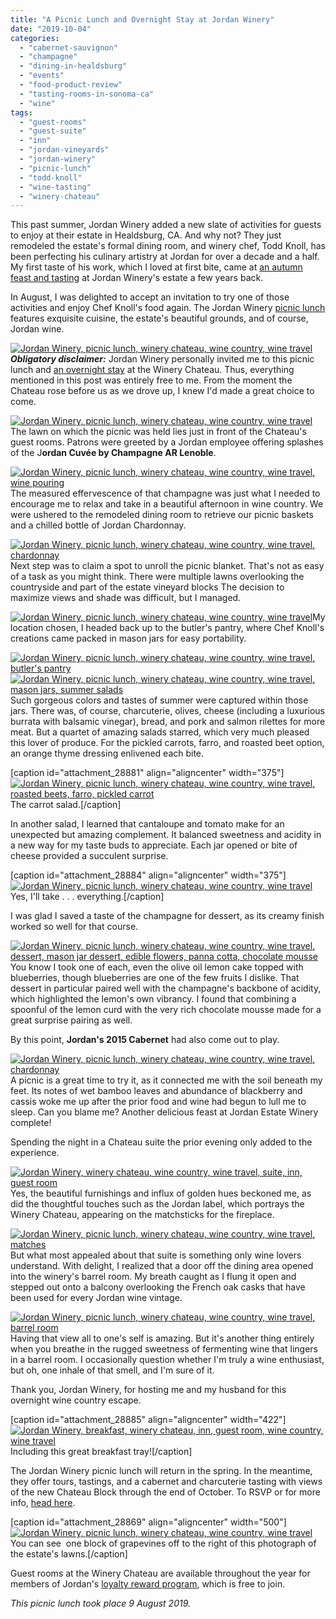 ```yaml
---
title: "A Picnic Lunch and Overnight Stay at Jordan Winery"
date: "2019-10-04"
categories:
  - "cabernet-sauvignon"
  - "champagne"
  - "dining-in-healdsburg"
  - "events"
  - "food-product-review"
  - "tasting-rooms-in-sonoma-ca"
  - "wine"
tags:
  - "guest-rooms"
  - "guest-suite"
  - "inn"
  - "jordan-vineyards"
  - "jordan-winery"
  - "picnic-lunch"
  - "todd-knoll"
  - "wine-tasting"
  - "winery-chateau"
---
```


This past summer, Jordan Winery added a new slate of activities for guests to enjoy at their estate in Healdsburg, CA. And why not? They just remodeled the estate's formal dining room, and winery chef, Todd Knoll, has been perfecting his culinary artistry at Jordan for over a decade and a half. My first taste of his work, which I loved at first bite, came at [an autumn feast and tasting](https://thegourmez.com/2018/08/27/caviar-cabernet-sauvignon-jordan-winery-pairing/) at Jordan Winery's estate a few years back.

In August, I was delighted to accept an invitation to try one of those activities and enjoy Chef Knoll's food again. The Jordan Winery [picnic lunch](https://www.jordanwinery.com/events/picnic-lunch-jordan-winery-2) features exquisite cuisine, the estate's beautiful grounds, and of course, Jordan wine.

[![Jordan Winery, picnic lunch, winery chateau, wine country, wine travel](https://thegourmez-wpmedia.s3.amazonaws.com/2019/10/Jordan-Winery-Picnic-090-429x500.jpg)](https://thegourmez-wpmedia.s3.amazonaws.com/2019/10/Jordan-Winery-Picnic-090.jpg)**_Obligatory disclaimer:_** Jordan Winery personally invited me to this picnic lunch and [an overnight stay](https://www.jordanwinery.com/rewards/a-night-at-the-estate-november-april) at the Winery Chateau. Thus, everything mentioned in this post was entirely free to me. From the moment the Chateau rose before us as we drove up, I knew I'd made a great choice to come.

[![Jordan Winery, picnic lunch, winery chateau, wine country, wine travel](https://thegourmez-wpmedia.s3.amazonaws.com/2019/10/Jordan-Winery-Picnic-033-500x308.jpg)](https://thegourmez-wpmedia.s3.amazonaws.com/2019/10/Jordan-Winery-Picnic-033.jpg)The lawn on which the picnic was held lies just in front of the Chateau's guest rooms. Patrons were greeted by a Jordan employee offering splashes of the J**ordan Cuvée by Champagne AR Lenoble**.

[![Jordan Winery, picnic lunch, winery chateau, wine country, wine travel, wine pouring](https://thegourmez-wpmedia.s3.amazonaws.com/2019/10/Jordan-Winery-Picnic-051-500x357.jpg)](https://thegourmez-wpmedia.s3.amazonaws.com/2019/10/Jordan-Winery-Picnic-051.jpg)The measured effervescence of that champagne was just what I needed to encourage me to relax and take in a beautiful afternoon in wine country. We were ushered to the remodeled dining room to retrieve our picnic baskets and a chilled bottle of Jordan Chardonnay.

[![Jordan Winery, picnic lunch, winery chateau, wine country, wine travel, chardonnay](https://thegourmez-wpmedia.s3.amazonaws.com/2019/10/Jordan-Winery-Picnic-091-375x500.jpg)](https://thegourmez-wpmedia.s3.amazonaws.com/2019/10/Jordan-Winery-Picnic-091.jpg)Next step was to claim a spot to unroll the picnic blanket. That's not as easy of a task as you might think. There were multiple lawns overlooking the countryside and part of the estate vineyard blocks The decision to maximize views and shade was difficult, but I managed.

[![Jordan Winery, picnic lunch, winery chateau, wine country, wine travel](https://thegourmez-wpmedia.s3.amazonaws.com/2019/10/Jordan-Winery-Picnic-068-354x500.jpg)](https://thegourmez-wpmedia.s3.amazonaws.com/2019/10/Jordan-Winery-Picnic-068.jpg)My location chosen, I headed back up to the butler's pantry, where Chef Knoll's creations came packed in mason jars for easy portability.

[![Jordan Winery, picnic lunch, winery chateau, wine country, wine travel, butler's pantry](https://thegourmez-wpmedia.s3.amazonaws.com/2019/10/Jordan-Winery-Picnic-055-361x500.jpg)](https://thegourmez-wpmedia.s3.amazonaws.com/2019/10/Jordan-Winery-Picnic-055.jpg) [![Jordan Winery, picnic lunch, winery chateau, wine country, wine travel, mason jars, summer salads](https://thegourmez-wpmedia.s3.amazonaws.com/2019/10/Jordan-Winery-Picnic-062-356x500.jpg)](https://thegourmez-wpmedia.s3.amazonaws.com/2019/10/Jordan-Winery-Picnic-062.jpg)Such gorgeous colors and tastes of summer were captured within those jars. There was, of course, charcuterie, olives, cheese (including a luxurious burrata with balsamic vinegar), bread, and pork and salmon rilettes for more meat. But a quartet of amazing salads starred, which very much pleased this lover of produce. For the pickled carrots, farro, and roasted beet option, an orange thyme dressing enlivened each bite.

\[caption id="attachment\_28881" align="aligncenter" width="375"\][![Jordan Winery, picnic lunch, winery chateau, wine country, wine travel, roasted beets, farro, pickled carrot](https://thegourmez-wpmedia.s3.amazonaws.com/2019/10/Jordan-Winery-Picnic-086-375x500.jpg)](https://thegourmez-wpmedia.s3.amazonaws.com/2019/10/Jordan-Winery-Picnic-086.jpg) The carrot salad.\[/caption\]

In another salad, I learned that cantaloupe and tomato make for an unexpected but amazing complement. It balanced sweetness and acidity in a new way for my taste buds to appreciate. Each jar opened or bite of cheese provided a succulent surprise.

\[caption id="attachment\_28884" align="aligncenter" width="375"\][![Jordan Winery, picnic lunch, winery chateau, wine country, wine travel](https://thegourmez-wpmedia.s3.amazonaws.com/2019/10/Jordan-Winery-Picnic-092-375x500.jpg)](https://thegourmez-wpmedia.s3.amazonaws.com/2019/10/Jordan-Winery-Picnic-092.jpg) Yes, I'll take . . . everything.\[/caption\]

I was glad I saved a taste of the champagne for dessert, as its creamy finish worked so well for that course.

[![Jordan Winery, picnic lunch, winery chateau, wine country, wine travel, dessert, mason jar dessert, edible flowers, panna cotta, chocolate mousse](https://thegourmez-wpmedia.s3.amazonaws.com/2019/10/Jordan-Winery-Picnic-064-500x334.jpg)](https://thegourmez-wpmedia.s3.amazonaws.com/2019/10/Jordan-Winery-Picnic-064.jpg)You know I took one of each, even the olive oil lemon cake topped with blueberries, though blueberries are one of the few fruits I dislike. That dessert in particular paired well with the champagne's backbone of acidity, which highlighted the lemon's own vibrancy. I found that combining a spoonful of the lemon curd with the very rich chocolate mousse made for a great surprise pairing as well.

By this point, **Jordan's 2015 Cabernet** had also come out to play.

[![Jordan Winery, picnic lunch, winery chateau, wine country, wine travel, chardonnay](https://thegourmez-wpmedia.s3.amazonaws.com/2019/10/Jordan-Winery-Picnic-066-362x500.jpg)](https://thegourmez-wpmedia.s3.amazonaws.com/2019/10/Jordan-Winery-Picnic-066.jpg)A picnic is a great time to try it, as it connected me with the soil beneath my feet. Its notes of wet bamboo leaves and abundance of blackberry and cassis woke me up after the prior food and wine had begun to lull me to sleep. Can you blame me? Another delicious feast at Jordan Estate Winery complete!

Spending the night in a Chateau suite the prior evening only added to the experience.

[![Jordan Winery, winery chateau, wine country, wine travel, suite, inn, guest room](https://thegourmez-wpmedia.s3.amazonaws.com/2019/10/Jordan-Winery-Picnic-018-500x303.jpg)](https://thegourmez-wpmedia.s3.amazonaws.com/2019/10/Jordan-Winery-Picnic-018.jpg)Yes, the beautiful furnishings and influx of golden hues beckoned me, as did the thoughtful touches such as the Jordan label, which portrays the Winery Chateau, appearing on the matchsticks for the fireplace.

[![Jordan Winery, picnic lunch, winery chateau, wine country, wine travel, matches](https://thegourmez-wpmedia.s3.amazonaws.com/2019/10/Jordan-Winery-Picnic-012-249x500.jpg)](https://thegourmez-wpmedia.s3.amazonaws.com/2019/10/Jordan-Winery-Picnic-012.jpg)But what most appealed about that suite is something only wine lovers understand. With delight, I realized that a door off the dining area opened into the winery's barrel room. My breath caught as I flung it open and stepped out onto a balcony overlooking the French oak casks that have been used for every Jordan wine vintage.

[![Jordan Winery, picnic lunch, winery chateau, wine country, wine travel, barrel room](https://thegourmez-wpmedia.s3.amazonaws.com/2019/10/Jordan-Winery-Picnic-080-500x375.jpg)](https://thegourmez-wpmedia.s3.amazonaws.com/2019/10/Jordan-Winery-Picnic-080.jpg)Having that view all to one's self is amazing. But it's another thing entirely when you breathe in the rugged sweetness of fermenting wine that lingers in a barrel room. I occasionally question whether I'm truly a wine enthusiast, but oh, one inhale of that smell, and I'm sure of it.

Thank you, Jordan Winery, for hosting me and my husband for this overnight wine country escape.

\[caption id="attachment\_28885" align="aligncenter" width="422"\][![Jordan Winery, breakfast, winery chateau, inn, guest room, wine country, wine travel](https://thegourmez-wpmedia.s3.amazonaws.com/2019/10/Jordan-Winery-Picnic-085-422x500.jpg)](https://thegourmez-wpmedia.s3.amazonaws.com/2019/10/Jordan-Winery-Picnic-085.jpg) Including this great breakfast tray!\[/caption\]

The Jordan Winery picnic lunch will return in the spring. In the meantime, they offer tours, tastings, and a cabernet and charcuterie tasting with views of the new Chateau Block through the end of October. To RSVP or for more info, [head here](https://www.jordanwinery.com/visit/tours-and-tastings/chateau-block-outdoor-wine-tasting).

\[caption id="attachment\_28869" align="aligncenter" width="500"\][![Jordan Winery, picnic lunch, winery chateau, wine country, wine travel](https://thegourmez-wpmedia.s3.amazonaws.com/2019/10/Jordan-Winery-Picnic-037-500x160.jpg)](https://thegourmez-wpmedia.s3.amazonaws.com/2019/10/Jordan-Winery-Picnic-037.jpg) You can see  one block of grapevines off to the right of this photograph of the estate's lawns.\[/caption\]

Guest rooms at the Winery Chateau are available throughout the year for members of Jordan's [loyalty reward program](https://www.jordanwinery.com/rewards/join), which is free to join.

_This picnic lunch took place 9 August 2019._
